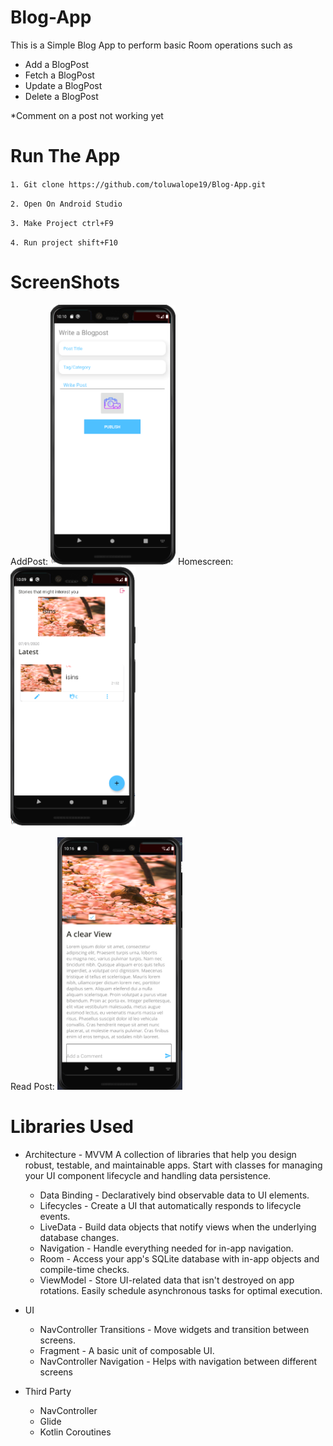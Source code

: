 # Blog-App

This is a Simple Blog App to perform basic Room operations such as


* Add a BlogPost
* Fetch a BlogPost
* Update a BlogPost
* Delete a BlogPost

*Comment on a post not working yet 

# Run The App
  `1. Git clone https://github.com/toluwalope19/Blog-App.git`
  
  
`2. Open On Android Studio`


`3. Make Project ctrl+F9`


`4. Run project shift+F10`


# ScreenShots


AddPost:
<img src="https://github.com/toluwalope19/Blog-App/blob/master/app/src/main/res/drawable/home.png" alt="drawing" width="200"/>
Homescreen: 
<img src="https://github.com/toluwalope19/Blog-App/raw/master/app/src/main/res/drawable/addscreen.png" alt="drawing" width="200"/>

Read Post: 
<img src="https://github.com/toluwalope19/Blog-App/raw/master/app/src/main/res/drawable/details.png" alt="drawing" width="200"/>


# Libraries Used
* Architecture - MVVM A collection of libraries that help you design robust, testable, and maintainable apps. Start with classes for managing your UI component lifecycle and handling data persistence.

  * Data Binding - Declaratively bind observable data to UI elements.
  * Lifecycles - Create a UI that automatically responds to lifecycle events.
  * LiveData - Build data objects that notify views when the underlying database changes.
  * Navigation - Handle everything needed for in-app navigation.
  * Room - Access your app's SQLite database with in-app objects and compile-time checks.
  * ViewModel - Store UI-related data that isn't destroyed on app rotations. Easily schedule asynchronous tasks for optimal execution.
  
* UI 
  * NavController Transitions - Move widgets and transition between screens.
  * Fragment - A basic unit of composable UI.
  * NavController Navigation - Helps with navigation between different screens
  
* Third Party
  * NavController
  * Glide
  * Kotlin Coroutines
  
  

